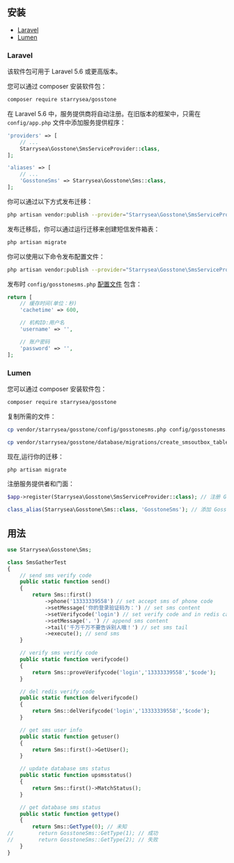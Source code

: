 ## 安装
- [Laravel](#laravel)
- [Lumen](#lumen)

### Laravel

该软件包可用于 Laravel 5.6 或更高版本。

您可以通过 composer 安装软件包：

``` bash
composer require starrysea/gosstone
```

在 Laravel 5.6 中，服务提供商将自动注册。在旧版本的框架中，只需在 `config/app.php` 文件中添加服务提供程序：

```php
'providers' => [
    // ...
    Starrysea\Gosstone\SmsServiceProvider::class,
];

'aliases' => [
    // ...
    'GosstoneSms' => Starrysea\Gosstone\Sms::class,
];
```

你可以通过以下方式发布迁移：

```bash
php artisan vendor:publish --provider="Starrysea\Gosstone\SmsServiceProvider" --tag="migrations"
```

发布迁移后，你可以通过运行迁移来创建短信发件箱表：

```bash
php artisan migrate
```

你可以使用以下命令发布配置文件：

```bash
php artisan vendor:publish --provider="Starrysea\Gosstone\SmsServiceProvider" --tag="config"
```

发布时 `config/gosstonesms.php` [配置文件](https://github.com/caixingyue/laravel-starrysea-gosstone-sms/blob/master/config/gosstonesms.php) 包含：

```php
return [
    // 缓存时间(单位：秒)
    'cachetime' => 600,

    // 机构ID:用户名
    'username' => '',

    // 账户密码
    'password' => '',
];
```

### Lumen

您可以通过 composer 安装软件包：

``` bash
composer require starrysea/gosstone
```

复制所需的文件：

```bash
cp vendor/starrysea/gosstone/config/gosstonesms.php config/gosstonesms.php

cp vendor/starrysea/gosstone/database/migrations/create_smsoutbox_table.php.stub database/migrations/2019_01_01_000000_create_smsoutbox_table.php
```

现在,运行你的迁移：

```bash
php artisan migrate
```

注册服务提供者和门面：

```php
$app->register(Starrysea\Gosstone\SmsServiceProvider::class); // 注册 GosstoneSms 服务提供者

class_alias(Starrysea\Gosstone\Sms::class, 'GosstoneSms'); // 添加 GosstoneSms 门面
```

## 用法

```php
use Starrysea\Gosstone\Sms;

class SmsGatherTest
{
    // send sms verify code
    public static function send()
    {
        return Sms::first()
            ->phone('13333339558') // set accept sms of phone code
            ->setMessage('你的登录验证码为：') // set sms content
            ->setVerifycode('login') // set verify code and in redis cache, cache name: login
            ->setMessage('，') // append sms content
            ->tail('千万千万不要告诉别人哦！') // set sms tail
            ->execute(); // send sms
    }

    // verify sms verify code
    public static function verifycode()
    {
        return Sms::proveVerifycode('login','13333339558','$code');
    }

    // del redis verify code
    public static function delverifycode()
    {
        return Sms::delVerifycode('login','13333339558','$code');
    }

    // get sms user info
    public static function getuser()
    {
        return Sms::first()->GetUser();
    }

    // update database sms status
    public static function upsmsstatus()
    {
        return Sms::first()->MatchStatus();
    }

    // get database sms status
    public static function gettype()
    {
        return Sms::GetType(0); // 未知
//        return GosstoneSms::GetType(1); // 成功
//        return GosstoneSms::GetType(2); // 失败
    }
}
```
